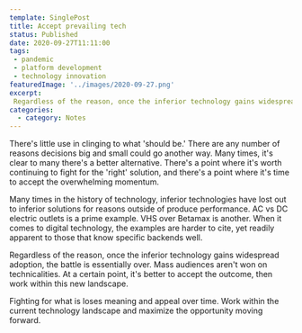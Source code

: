 ```yaml
---
template: SinglePost
title: Accept prevailing tech 
status: Published
date: 2020-09-27T11:11:00
tags:
 - pandemic
 - platform development
 - technology innovation
featuredImage: '../images/2020-09-27.png'
excerpt:
 Regardless of the reason, once the inferior technology gains widespread adoption, the battle is essentially over. Mass audiences aren't won on technicalities. At a certain point, it's better to accept the outcome, then work within this new landscape.
categories:
  - category: Notes
---
```

There's little use in clinging to what 'should be.' There are any number of reasons decisions big and small could go another way. Many times, it's clear to many there's a better alternative. There's a point where it's worth continuing to fight for the 'right' solution, and there's a point where it's time to accept the overwhelming momentum.

Many times in the history of technology, inferior technologies have lost out to inferior solutions for reasons outside of produce performance. AC vs DC electric outlets is a prime example. VHS over Betamax is another. When it comes to digital technology, the examples are harder to cite, yet readily apparent to those that know specific backends well.

Regardless of the reason, once the inferior technology gains widespread adoption, the battle is essentially over. Mass audiences aren't won on technicalities. At a certain point, it's better to accept the outcome, then work within this new landscape.

Fighting for what is loses meaning and appeal over time. Work within the current technology landscape and maximize the opportunity moving forward.

